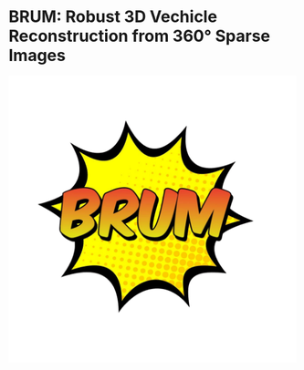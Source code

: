 # BRUM: Robust 3D Vechicle Reconstruction from 360° Sparse Images 

![Alt Text](./imgs/brum_logo.png "Title")
